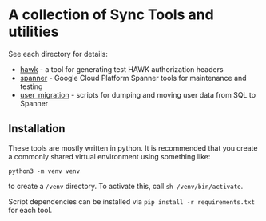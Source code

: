 # A collection of Sync Tools and utilities

See each directory for details:

* [hawk](hawk) - a tool for generating test HAWK authorization headers
* [spanner](spanner) - Google Cloud Platform Spanner tools for maintenance and testing
* [user_migration](user_migration) - scripts for dumping and moving user data from SQL to Spanner

## Installation

These tools are mostly written in python. It is recommended that you create a commonly shared virtual environment using something like:

`python3 -m venv venv`

to create a `/venv` directory. To activate this, call `sh /venv/bin/activate`.

Script dependencies can be installed via `pip install -r requirements.txt` for each tool.
